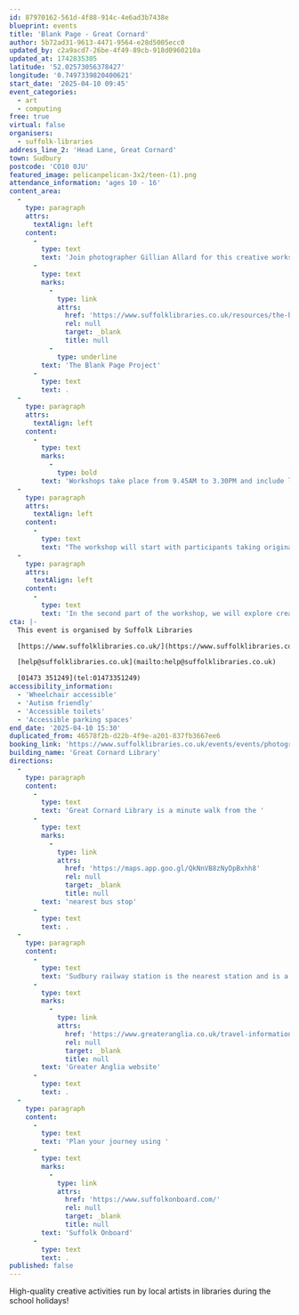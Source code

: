 ```yaml
---
id: 87970162-561d-4f88-914c-4e6ad3b7438e
blueprint: events
title: 'Blank Page - Great Cornard'
author: 5b72ad31-9613-4471-9564-e28d5005ecc0
updated_by: c2a9acd7-26be-4f49-89cb-918d0960210a
updated_at: 1742835305
latitude: '52.02573056378427'
longitude: '0.7497339820400621'
start_date: '2025-04-10 09:45'
event_categories:
  - art
  - computing
free: true
virtual: false
organisers:
  - suffolk-libraries
address_line_2: 'Head Lane, Great Cornard'
town: Sudbury
postcode: 'CO10 0JU'
featured_image: pelicanpelican-3x2/teen-(1).png
attendance_information: 'ages 10 - 16'
content_area:
  -
    type: paragraph
    attrs:
      textAlign: left
    content:
      -
        type: text
        text: 'Join photographer Gillian Allard for this creative workshop for 10-16 year olds at Great Cornard Library. Create a unique time-lapse film by playing with photography and sound effects. This workshop is part of '
      -
        type: text
        marks:
          -
            type: link
            attrs:
              href: 'https://www.suffolklibraries.co.uk/resources/the-blank-page-project'
              rel: null
              target: _blank
              title: null
          -
            type: underline
        text: 'The Blank Page Project'
      -
        type: text
        text: .
  -
    type: paragraph
    attrs:
      textAlign: left
    content:
      -
        type: text
        marks:
          -
            type: bold
        text: 'Workshops take place from 9.45AM to 3.30PM and include lunch, drinks and snacks!'
  -
    type: paragraph
    attrs:
      textAlign: left
    content:
      -
        type: text
        text: "The workshop will start with participants taking original photos that represent their unique perspective, using books from the library, and any imagery they like. We will then manipulate the images and work them into a series, layering them together. \_"
  -
    type: paragraph
    attrs:
      textAlign: left
    content:
      -
        type: text
        text: 'In the second part of the workshop, we will explore creating animation through our photo series, ripping up the images to reveal each layer, making a time-lapse film. Lastly, we will be adding sound effects to enhance the visual experience of our artwork.'
cta: |-
  This event is organised by Suffolk Libraries

  [https://www.suffolklibraries.co.uk/](https://www.suffolklibraries.co.uk/) 

  [help@suffolklibraries.co.uk](mailto:help@suffolklibraries.co.uk)

  [01473 351249](tel:01473351249)
accessibility_information:
  - 'Wheelchair accessible'
  - 'Autism friendly'
  - 'Accessible toilets'
  - 'Accessible parking spaces'
end_date: '2025-04-10 15:30'
duplicated_from: 46578f2b-d22b-4f9e-a201-837fb3667ee6
booking_link: 'https://www.suffolklibraries.co.uk/events/events/photography-animation-with-gillian-allard-great-cornard'
building_name: 'Great Cornard Library'
directions:
  -
    type: paragraph
    content:
      -
        type: text
        text: 'Great Cornard Library is a minute walk from the '
      -
        type: text
        marks:
          -
            type: link
            attrs:
              href: 'https://maps.app.goo.gl/QkNnVB8zNyDpBxhh8'
              rel: null
              target: _blank
              title: null
        text: 'nearest bus stop'
      -
        type: text
        text: .
  -
    type: paragraph
    content:
      -
        type: text
        text: 'Sudbury railway station is the nearest station and is a half hour minute walk away and you can find times on the '
      -
        type: text
        marks:
          -
            type: link
            attrs:
              href: 'https://www.greateranglia.co.uk/travel-information/station-information/suy'
              rel: null
              target: _blank
              title: null
        text: 'Greater Anglia website'
      -
        type: text
        text: .
  -
    type: paragraph
    content:
      -
        type: text
        text: 'Plan your journey using '
      -
        type: text
        marks:
          -
            type: link
            attrs:
              href: 'https://www.suffolkonboard.com/'
              rel: null
              target: _blank
              title: null
        text: 'Suffolk Onboard'
      -
        type: text
        text: .
published: false
---
```

High-quality creative activities run by local artists in libraries during the school holidays!